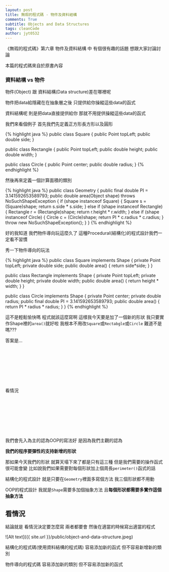 ```yaml
---
layout: post
title: 無瑕的程式碼 - 物件及資料結構
comments: True 
subtitle: Objects and Data Structures
tags: cleanCode
author: jyt0532
---
```


《無瑕的程式碼》第六章 物件及資料結構 中 有個很有趣的話題 想跟大家討論討論

本篇的程式碼來自於原書內容


### 資料結構 vs 物件

物件(Object) 跟 資料結構(Data structure)差在哪裡呢

物件把data給隱藏在在抽象層之後 只提供給你操縱這些data的函式

資料結構呢 則是把data直接提供給你 那就不用提供操縱這些data的函式

我們來看個例子 首先我們先定義正方形長方形以及圓形

{% highlight java %}
public class Square { 
  public Point topLeft; 
  public double side;
}

public class Rectangle { 
  public Point topLeft; 
  public double height; 
  public double width;
}

public class Circle { 
  public Point center; 
  public double radius;
}
{% endhighlight %}

然後再來定義一個計算面積的類別

{% highlight java %}
public class Geometry {
  public final double PI = 3.141592653589793;
  public double area(Object shape) throws NoSuchShapeException {
    if (shape instanceof Square) { 
      Square s = (Square)shape; return s.side * s.side;
    }
    else if (shape instanceof Rectangle) { 
      Rectangle r = (Rectangle)shape; return r.height * r.width;
    }
    else if (shape instanceof Circle) {
      Circle c = (Circle)shape;
      return PI * c.radius * c.radius; 
    }
    throw new NoSuchShapeException(); }
}
{% endhighlight %}

好的我知道 我們物件導向玩這麼久了 這種Procedural(結構化)的程式設計我們一定看不習慣 

秀一下物件導向的玩法

{% highlight java %}
public class Square implements Shape { 
  private Point topLeft;
  private double side;
  public double area() { 
    return side*side;
  } 
}

public class Rectangle implements Shape { 
  private Point topLeft;
  private double height;
  private double width;
  public double area() { 
    return height * width;
  } 
}

public class Circle implements Shape { 
  private Point center;
  private double radius;
  public final double PI = 3.141592653589793;
  public double area() {
    return PI * radius * radius;
  } 
}
{% endhighlight %}

這不是輕鬆愉快嗎 程式就該這麼寫啊 這樣我今天要是加了一個新的形狀 我只要實作Shape裡的`area()`就好啦 我根本不用改`Square`或`Rectabgle`或`Circle` 難道不是嗎???

答案是... 

&nbsp;

&nbsp;

&nbsp;

&nbsp;

看情況

&nbsp;

&nbsp;

&nbsp;

&nbsp;

我們會先入為主的認為OOP的寫法好 是因為我們主觀的認為

**我們的程序要彈性的支持新增的形狀**

那如果今天我們的形狀 就算天塌下來了都是只有這三種 但是我們需要的操作函式很可能會變 比如說我們如果需要對每個形狀加上個周長`perimeter()`函式的話

結構化的程式設計 就是只要在`Geometry`裡面多寫個方法 我三個形狀都不用動

OOP的程式設計 我就是`Shape`需要多加個抽象方法 且**每個形狀都需要多實作這個抽象方法**

## 看情況

結論就是 看情況決定要怎麼寫 兩者都要會 然後在適當的時候寫出適當的程式

![Alt text]({{ site.url }}/public/object-and-data-structure.jpeg)


結構化的程式碼(使用資料結構的程式碼) 容易添加新的函式 但不容易新增新的類別

物件導向的程式碼 容易添加新的類別 但不容易添加新的函式
